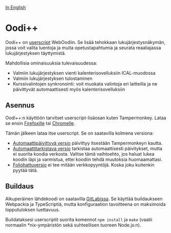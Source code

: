 [In English](README.en.md)

# Oodi++

Oodi++ on [userscript][userscript] WebOodiin. Se lisää tehokkaan lukujärjestysnäkymän, jossa voit valita luentoja
ja muita opetustapahtumia ja seurata reaaliajassa lukujärjestyksen täyttymistä.

Mahdollisia ominaisuuksia tulevaisuudessa:

- Valmiin lukujärjestyksen vienti kalenterisovelluksiin ICAL-muodossa
- Valmiin lukujärjestyksen tulostaminen
- Kurssivalintojen synkronointi: voit muokata valintoja eri laitteilla ja ne päivittyvät automaattisesti myös kalenterisovelluksiin

## Asennus

Oodi++:n käyttöön tarvitset userscript-lisäosan kuten Tampermonkey. Lataa se ensin [Firefoxille][tm-ff] tai [Chromelle][tm-chrome].

Tämän jälkeen lataa itse userscript. Se on saatavilla kolmena versiona:

- [Automaattipäivittyvä versio](oodiplusplus.autoupdate.user.js) päivittyy itsestään Tampermonkeyn kautta.
- [Automaattitarkistava versio](oodiplusplus.autocheck.user.js) tarkistaa automaattisesti päivitykset,
  mutta ei suorita koodia verkosta. Valitse tämä vaihtoehto, jos haluat lukea koodin läpi ja varmistua, ettei
  koodiin tehdä muutoksia huomaamattasi.
- [Foliohattuversio](oodiplusplus.folio.user.js) ei tee mitään verkkopyyntöjä. Koska joku kuitenkin pyytää tätä.

## Buildaus

Alkuperäinen lähdekoodi on saatavilla [GitLabissa][gitlab]. Se käyttää buildaukseen Webpackia ja TypeScriptiä, mutta konfiguraation
tavoitteena on maksimoida lopputuloksen luettavuus.

Buildataksesi userscriptit suorita komennot `npm install` ja `make` (vaatii normaalin *nix-ympäristön sekä suhteellisen tuoreen Node.js:n).

[userscript]: https://en.wikipedia.org/wiki/Userscript
[tm-ff]: https://addons.mozilla.org/fi/firefox/addon/tampermonkey/
[tm-chrome]: https://chrome.google.com/webstore/detail/tampermonkey/dhdgffkkebhmkfjojejmpbldmpobfkfo
[gitlab]: https://gitlab.com/PurkkaKoodari/oodiplusplus
